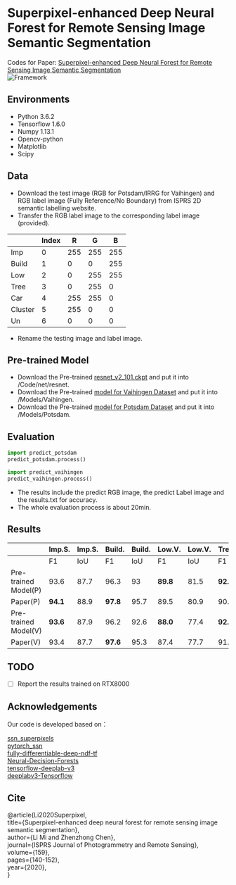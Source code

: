 # Superpixel-enhanced Deep Neural Forest for Remote Sensing Image Semantic Segmentation
Codes for Paper: [Superpixel-enhanced Deep Neural Forest for Remote Sensing Image Semantic Segmentation](https://www.sciencedirect.com/science/article/pii/S0924271619302606)  
![Framework](https://github.com/mi18/SNDF/blob/master/Frameworks.png) 
## Environments
* Python 3.6.2
* Tensorflow 1.6.0
* Numpy 1.13.1
* Opencv-python
* Matplotlib
* Scipy

## Data
*	Download the test image (RGB for Potsdam/IRRG for Vaihingen) and RGB label image (Fully Reference/No Boundary) from ISPRS 2D semantic labelling website.
*	Transfer the RGB label image to the corresponding label image (provided).
                  
|         | Index | R    | G    | B    |
| ------- | ----- | ---- | ---- | ---- |
| Imp     | 0     | 255  | 255  | 255  |
| Build   | 1     | 0    | 0    | 255  |
| Low     | 2     | 0    | 255  | 255  |
| Tree    | 3     | 0    | 255  | 0    |
| Car     | 4     | 255  | 255  | 0    |
| Cluster | 5     | 255  | 0    | 0    |
| Un      | 6     | 0    | 0    | 0    |

*	Rename the testing image and label image.

## Pre-trained Model
*	Download the Pre-trained [resnet_v2_101.ckpt](https://drive.google.com/file/d/1pMixI1wD11TzbOp-QygUPUygzkGrEuYo/view?usp=sharing) and put it into /Code/net/resnet.
*	Download the Pre-trained [model for Vaihingen Dataset](https://drive.google.com/file/d/10V9Qtz8kKMH2uybOzLdLRnT_HTeY-vHb/view?usp=sharing) and put it into /Models/Vaihingen.
* Download the Pre-trained [model for Potsdam Dataset](https://drive.google.com/file/d/10V9Qtz8kKMH2uybOzLdLRnT_HTeY-vHb/view?usp=sharing) and put it into /Models/Potsdam.

## Evaluation
``` python
import predict_potsdam
predict_potsdam.process()

import predict_vaihingen
predict_vaihingen.process()
``` 
* The results include the predict RGB image, the predict Label image and the results.txt for accuracy.
* The whole evaluation process is about 20min.

## Results
|                      | Imp.S.   | Imp.S. |  Build.  |   Build.   | Low.V.   | Low.V. | Tree     | Tree | Car      | Car  | Mean     | Mean     | OA       |
| -------------------- | -------- | ------ | -------- | ---------- | -------- | ------ | -------- | ---- | -------- | ---- | -------- | -------- | -------- |
|                      | F1       | IoU    | F1       | IoU        | F1       | IoU    | F1       | IoU  | F1       | IoU  | F1       | IoU      |          |
| Pre-trained Model(P) | 93.6     | 87.7   | 96.3     | 93         | **89.8** | 81.5   | **92.7** | 86.4 | **96.7** | 93.6 | **93.8** | **88.4** | 92.1     |
| Paper(P)             | **94.1** | 88.9   | **97.8** | 95.7       | 89.5     | 80.9   | 90.4     | 82.5 | 95.1     | 90.7 | 93.4     | 87.7     | **92.6** |
| Pre-trained Model(V) | **93.6** | 87.9   | 96.2     | 92.6       | **88.0** | 77.4   | **92.6** | 85.3 | **85.3** | 74.4 | **91.1** | **83.9** | **92.6** |
| Paper(V)             | 93.4     | 87.7   | **97.6** | 95.3       |   87.4   | 77.7   | 91.2     | 83.8 | 85.2     | 74.3 | 91.0     | 83.8     | 92.2     |

## TODO
- [ ] Report the results trained on RTX8000

## Acknowledgements
Our code is developed based on：

[ssn_superpixels](https://github.com/NVlabs/ssn_superpixels)  
[pytorch_ssn](https://github.com/CYang0515/pytorch_ssn)  
[fully-differentiable-deep-ndf-tf](https://github.com/chrischoy/fully-differentiable-deep-ndf-tf)  
[Neural-Decision-Forests](https://github.com/jingxil/Neural-Decision-Forests)  
[tensorflow-deeplab-v3](https://github.com/rishizek/tensorflow-deeplab-v3)  
[deeplabv3-Tensorflow](https://github.com/ximimiao/deeplabv3-Tensorflow)  

## Cite
@article{Li2020Superpixel,  
  title={Superpixel-enhanced deep neural forest for remote sensing image semantic segmentation},  
  author={Li Mi and Zhenzhong Chen},  
  journal={ISPRS Journal of Photogrammetry and Remote Sensing},  
  volume={159},  
  pages={140-152},  
  year={2020},  
}

